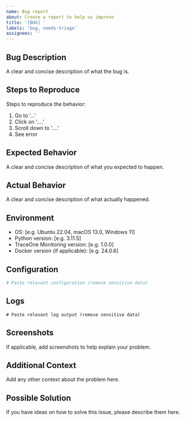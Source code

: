 ```yaml
---
name: Bug report
about: Create a report to help us improve
title: '[BUG] '
labels: 'bug, needs-triage'
assignees: ''
---
```


## Bug Description
A clear and concise description of what the bug is.

## Steps to Reproduce
Steps to reproduce the behavior:
1. Go to '...'
2. Click on '....'
3. Scroll down to '....'
4. See error

## Expected Behavior
A clear and concise description of what you expected to happen.

## Actual Behavior
A clear and concise description of what actually happened.

## Environment
- OS: [e.g. Ubuntu 22.04, macOS 13.0, Windows 11]
- Python version: [e.g. 3.11.5]
- TraceOne Monitoring version: [e.g. 1.0.0]
- Docker version (if applicable): [e.g. 24.0.6]

## Configuration
```yaml
# Paste relevant configuration (remove sensitive data)
```

## Logs
```
# Paste relevant log output (remove sensitive data)
```

## Screenshots
If applicable, add screenshots to help explain your problem.

## Additional Context
Add any other context about the problem here.

## Possible Solution
If you have ideas on how to solve this issue, please describe them here.

